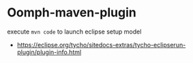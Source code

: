 # Oomph-maven-plugin

execute `mvn code` to launch eclipse setup model




- https://eclipse.org/tycho/sitedocs-extras/tycho-eclipserun-plugin/plugin-info.html
